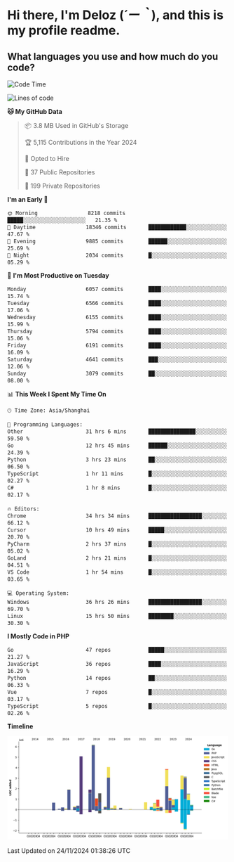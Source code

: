 # **Hi there, I'm Deloz (*´ー｀*), and this is my profile readme.**

## **What languages you use and how much do you code?**

<!--START_SECTION:waka-->
![Code Time](http://img.shields.io/badge/Code%20Time-5%2C110%20hrs%2042%20mins-blue)

![Lines of code](https://img.shields.io/badge/From%20Hello%20World%20I%27ve%20Written-42.4%20million%20lines%20of%20code-blue)

**🐱 My GitHub Data** 

> 📦 3.8 MB Used in GitHub's Storage 
 > 
> 🏆 5,115 Contributions in the Year 2024
 > 
> 💼 Opted to Hire
 > 
> 📜 37 Public Repositories 
 > 
> 🔑 199 Private Repositories 
 > 
**I'm an Early 🐤** 

```text
🌞 Morning                8218 commits        █████░░░░░░░░░░░░░░░░░░░░   21.35 % 
🌆 Daytime                18346 commits       ████████████░░░░░░░░░░░░░   47.67 % 
🌃 Evening                9885 commits        ██████░░░░░░░░░░░░░░░░░░░   25.69 % 
🌙 Night                  2034 commits        █░░░░░░░░░░░░░░░░░░░░░░░░   05.29 % 
```
📅 **I'm Most Productive on Tuesday** 

```text
Monday                   6057 commits        ████░░░░░░░░░░░░░░░░░░░░░   15.74 % 
Tuesday                  6566 commits        ████░░░░░░░░░░░░░░░░░░░░░   17.06 % 
Wednesday                6155 commits        ████░░░░░░░░░░░░░░░░░░░░░   15.99 % 
Thursday                 5794 commits        ████░░░░░░░░░░░░░░░░░░░░░   15.06 % 
Friday                   6191 commits        ████░░░░░░░░░░░░░░░░░░░░░   16.09 % 
Saturday                 4641 commits        ███░░░░░░░░░░░░░░░░░░░░░░   12.06 % 
Sunday                   3079 commits        ██░░░░░░░░░░░░░░░░░░░░░░░   08.00 % 
```


📊 **This Week I Spent My Time On** 

```text
🕑︎ Time Zone: Asia/Shanghai

💬 Programming Languages: 
Other                    31 hrs 6 mins       ███████████████░░░░░░░░░░   59.50 % 
Go                       12 hrs 45 mins      ██████░░░░░░░░░░░░░░░░░░░   24.39 % 
Python                   3 hrs 23 mins       ██░░░░░░░░░░░░░░░░░░░░░░░   06.50 % 
TypeScript               1 hr 11 mins        █░░░░░░░░░░░░░░░░░░░░░░░░   02.27 % 
C#                       1 hr 8 mins         █░░░░░░░░░░░░░░░░░░░░░░░░   02.17 % 

🔥 Editors: 
Chrome                   34 hrs 34 mins      █████████████████░░░░░░░░   66.12 % 
Cursor                   10 hrs 49 mins      █████░░░░░░░░░░░░░░░░░░░░   20.70 % 
PyCharm                  2 hrs 37 mins       █░░░░░░░░░░░░░░░░░░░░░░░░   05.02 % 
GoLand                   2 hrs 21 mins       █░░░░░░░░░░░░░░░░░░░░░░░░   04.51 % 
VS Code                  1 hr 54 mins        █░░░░░░░░░░░░░░░░░░░░░░░░   03.65 % 

💻 Operating System: 
Windows                  36 hrs 26 mins      █████████████████░░░░░░░░   69.70 % 
Linux                    15 hrs 50 mins      ████████░░░░░░░░░░░░░░░░░   30.30 % 
```

**I Mostly Code in PHP** 

```text
Go                       47 repos            █████░░░░░░░░░░░░░░░░░░░░   21.27 % 
JavaScript               36 repos            ████░░░░░░░░░░░░░░░░░░░░░   16.29 % 
Python                   14 repos            ██░░░░░░░░░░░░░░░░░░░░░░░   06.33 % 
Vue                      7 repos             █░░░░░░░░░░░░░░░░░░░░░░░░   03.17 % 
TypeScript               5 repos             █░░░░░░░░░░░░░░░░░░░░░░░░   02.26 % 
```



**Timeline**

![Lines of Code chart](https://raw.githubusercontent.com/deloz/deloz/main/assets/bar_graph.png)


 Last Updated on 24/11/2024 01:38:26 UTC
<!--END_SECTION:waka-->
